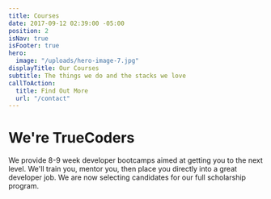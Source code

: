 ```yaml
---
title: Courses
date: 2017-09-12 02:39:00 -05:00
position: 2
isNav: true
isFooter: true
hero:
  image: "/uploads/hero-image-7.jpg"
displayTitle: Our Courses
subtitle: The things we do and the stacks we love
callToAction:
  title: Find Out More
  url: "/contact"
---
```


# We're TrueCoders

We provide 8-9 week developer bootcamps aimed at getting you to the next level.
We'll train you, mentor you, then place you directly into a great developer job. We are now selecting candidates for our full scholarship program.
